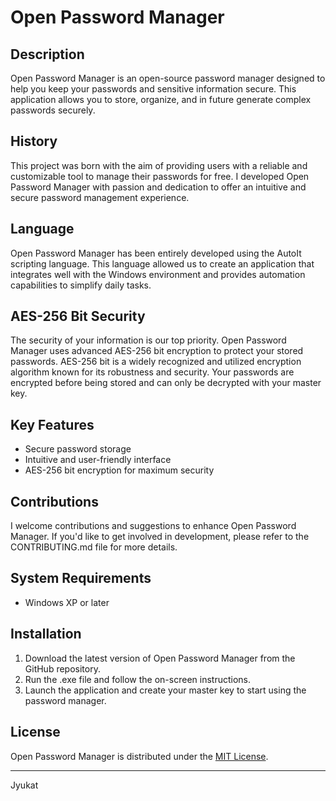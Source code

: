 # Open Password Manager

## Description
Open Password Manager is an open-source password manager designed to help you keep your passwords and sensitive information secure. This application allows you to store, organize, and in future generate complex passwords securely.

## History
This project was born with the aim of providing users with a reliable and customizable tool to manage their passwords for free. I developed Open Password Manager with passion and dedication to offer an intuitive and secure password management experience.

## Language
Open Password Manager has been entirely developed using the AutoIt scripting language. This language allowed us to create an application that integrates well with the Windows environment and provides automation capabilities to simplify daily tasks.

## AES-256 Bit Security
The security of your information is our top priority. Open Password Manager uses advanced AES-256 bit encryption to protect your stored passwords. AES-256 bit is a widely recognized and utilized encryption algorithm known for its robustness and security. Your passwords are encrypted before being stored and can only be decrypted with your master key.

## Key Features
- Secure password storage
- Intuitive and user-friendly interface
- AES-256 bit encryption for maximum security

## Contributions
I welcome contributions and suggestions to enhance Open Password Manager. If you'd like to get involved in development, please refer to the CONTRIBUTING.md file for more details.

## System Requirements
- Windows XP or later

## Installation
1. Download the latest version of Open Password Manager from the GitHub repository.
2. Run the .exe file and follow the on-screen instructions.
3. Launch the application and create your master key to start using the password manager.

## License
Open Password Manager is distributed under the [MIT License](LICENSE).

---
Jyukat
